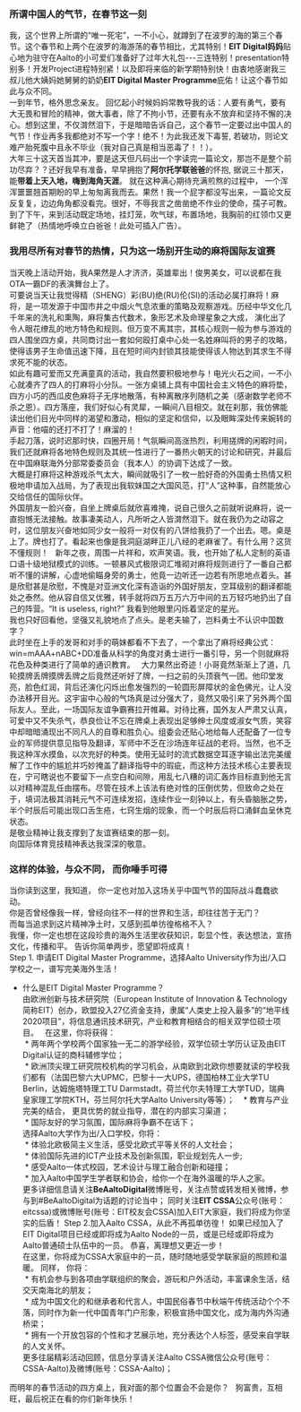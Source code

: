 ### 所谓中国人的气节，在春节这一刻
我，这个世界上所谓的“唯一死宅”，一不小心，就蹲到了在波罗的海的第三个春节。这个春节和上两个在波罗的海游荡的春节相比，尤其特别！**EIT Digital妈妈**贴心地为驻守在Aalto的小可爱们准备好了过年大礼包---三连特别！presentation特别多！开发Project进程特别紧！以及即将来临的新学期特别快！由衷地感谢我三叔儿他大姨妈她舅舅的奶奶**EIT Digital Master Programme**庇佑！让这个春节如此与众不同。  
一到年节，格外思念亲友。 回忆起小时候妈妈常教导我的话：人要有勇气，要有大无畏和冒险的精神，做大事者，除了不拘小节，还要有永不放弃和坚持不懈的决心。想到这里，不仅潸然泪下，于是暗暗告诉自己，这个春节一定要过出中国人的气节！作业再多我都绝对不写一个字！绝不！为此我还发下毒誓, 若破功，则论文难产胎死腹中且永不毕业（我对自己真是相当恶毒了！！）。  
大年三十这天首当其冲，要是这天但凡码出一个字读完一篇论文，那岂不是整个前功尽弃？？还好我早有准备，早早拥抱了**阿尔托学联爸爸**的怀抱, 据说三十那天， 能**带着上天入地，嗨到海角天涯**。 就在这种满心期待充满煎熬的过程中， 一个浑浑噩噩翘首期盼的早上匆匆离我而去。果然！我一个屁字都没写出来，一篇论文反反复复，边边角角都没看完。很好，不辱我言之凿凿绝不作业的使命，孺子可教。到了下午，来到活动既定场地，挂灯笼，吹气球，布置场地，我胸前的红领巾又更鲜艳了（热情地呼唤立白爸爸！此处可插入广告）。  
### 我用尽所有对春节的热情，只为这一场别开生动的麻将国际友谊赛
当天晚上活动开始，我A果然是人才济济，英雄辈出！俊男美女，可以说都在我OTA一霸DF的表演舞台上了。  
可要说当天让我觉得精（SHENG）彩(BU)绝(RU)伦(SI)的活动必属打麻将！麻将，是一项发源于中国市井之中烟火气息浓重的策略及观察游戏。历经中华文化几千年来的洗礼和熏陶，麻将集古代数术，象形艺术及命理星象之大成， 演化出了令人眼花缭乱的地方特色和规则。但万变不离其宗，其核心规则一般为参与游戏的四人围坐四方桌，共同商讨出一套如何殴打桌中心处一名姓麻叫将的男子的攻略，使得该男子生命值迅速下降，且在短时间内封锁其技能使得该人物达到其求生不得求死不能的状态。  
如此有趣可爱而又充满童真的活动，我自然要积极地参与！电光火石之间，一不小心就凑齐了四人的打麻将小分队。一张方桌铺上具有中国社会主义特色的麻将垫，四方小巧的西瓜皮色麻将子无序地散落，有种离散序列随机之美（感谢数学老师不杀之恩）。四方落座，我们好似心有灵犀，一瞬间八目相交。就在刹那，我仿佛能读出他们目光中同样的渴望和激动，相似的坚定和信仰，以及眼眸深处传来婉转的声音：他喵的还打不打了！麻溜的！  
手起刀落，说时迟那时快，四圈开局！气氛瞬间高涨热烈，利用搓牌的闲暇时间，我们还就麻将各地特色规则及其统一性进行了一番热火朝天的讨论和研究，并最后在中国麻联海外分部常委委员会（我本人）的协调下达成了一致。  
大概是打麻将这种游戏杀气太大，瞬间就吸引了一枚一脸好奇的外国勇士热情又积极地申请加入战局，为了表现出我软妹国之大国风范，打“人”这种事，自然能放心交给信任的国际伙伴。  
外国朋友一脸兴奋，自坐上牌桌后就欣喜难掩，说自己很久之前就听说麻将，说一直抱憾无法接触。故事凄美动人，凡所听之人皆潸然泪下。就在我仍为之动容之时，这位朋友兴奋地如同少女一般将一对仅有的八饼给我扔了一个出去。嗯。桌是上了。牌也打了。看起来也像是我洞庭湖畔正儿八经的老麻雀了。有什么用？这货不懂规则！  
新年之夜，周围一片祥和，欢声笑语。我，也开始了私人定制的英语口语十级地狱模式的训练。一顿暴风式极限词汇堆砌对麻将规则进行了一番自己都听不懂的讲解，心虚地偷瞄身旁的勇士，他竟一边听还一边若有所思地点着头。甚是欣慰甚是欣慰，不愧是对亚洲文化深有造诣的外国好朋友，空耳级别的翻译都能处之泰然。他从容自信又优雅，转手就将四万五万六万中间的五万轻巧地扔出了自己的阵营。“It is useless, right?” 我看到他眼里闪烁着坚定的星光。  
我也只好回看他，坚强又礼貌地点了点头。是老夫输了，岂料勇士不认识中国数字？  
此时坐在上手的发哥和对手的萌妹都看不下去了，一个拿出了麻将经典公式： win=mAAA+nABC+DD准备从科学的角度对勇士进行一番引导，另一个则就麻将花色及种类进行了简单的通识教育。    
大力果然出奇迹！小哥竟然渐渐上了道，几轮摸牌丢牌摸牌丢牌之后竟然还听好了牌，一扫之前的头顶衰气一团。他印堂发亮，脸色红润，背后还演化闪烁出愈发强烈的一轮圆形屏障状的金色佛光，让人没办法移开目光。这宇宙中心般的气场真是过分强大了，竟然又吸引来了另外两个国际友人。至此，一场国际友谊争霸赛拉开帷幕。对待比赛，国外友人严肃又认真，可爱中又不失杀气，恭良俭让不忘在牌桌上表现出足够绅士风度或淑女气质，笑容中却暗暗涌现出不同凡人的自尊和胜负心。组委会还贴心地给每人还配备了一位专业的军师提供意见指导及翻译，军师中不乏在沙场连年征战的老将。当然，也不乏我这种浑水摸鱼，以次充好的种类。使用无延时的流式数据空耳逐字输出法完美缓解了工作中的尴尬并巧妙掩盖了翻译指导中的瑕疵，而这种方法技术核心主要表现在，宁可瞎说也不要留下一点空白和间隙，用乱七八糟的词汇轰炸目标直到他无言以对精神混乱任由摆布。尽管在技术上该法有绝对性的压倒优势，但致命之处在于，填词法极其消耗元气不可连续发招，连续作业一刻钟以上，有头昏脑胀之势，半个时辰后可能出现口舌生疮，七窍生烟的现象，而一个时辰后将口涌鲜血呈休克状态。  
是敬业精神让我支撑到了友谊赛结束的那一刻。  
向国际体育竞技精神表达我深深的敬意。  
### 这样的体验，与众不同， 而你唾手可得
当你读到这里，我知道， 你一定也对加入这场关乎中国气节的国际战斗蠢蠢欲动。  
你是否曾经像我一样，曾经向往不一样的世界和生活，却往往苦于无门？  
而每当追求到这片精神净土时，又感到孤单彷徨格格不入？  
我懂，你一定也想在这段珍贵的海外生活里收获知识，彰显个性，表达想法，宣扬文化，传播和平。 告诉你简单两步，愿望即将成真！  
Step 1. 申请EIT Digital Master Programme，选择Aalto University作为出/入口学校之一，谱写完美海外生活！   
* 什么是EIT Digital Master Programme？   
由欧洲创新与技术研究院（European Institute of Innovation & Technology简称EIT）创办，欧盟投入27亿资金支持，隶属“人类史上投入最多”的“地平线2020项目”，将信息通讯技术研究，产业和教育相结合的相关双学位硕士项目。  
在这里，你将获得：   
  * 两年两个学校两个国家独一无二的游学经验，双学位硕士学历认证及由EIT Digital认证的商科辅修学位；  
  * 欧洲顶尖理工研究院校机构的学习机会，从南欧到北欧你想要就读的学校我们都有（法国巴黎六大UPMC，巴黎十一大UPS，德国柏林工业大学TU Berlin，达姆施塔特理工TU Darmstadt，荷兰代尔夫特理工大学TUD，瑞典皇家理工学院KTH，芬兰阿尔托大学Aalto University等等）；  
  * 教育与产业完美的结合， 更具优势的就业指导，潜在的内部实习渠道；   
  * 国际友好的学习氛围，国际麻将争霸不在话下；  
选择Aalto大学作为出/入口学校，你将：  
  * 体验北欧极简主义生活，感受北欧式平等关怀的人文社会；  
  * 体验国际先进的ICT产业技术及创新氛围，职业规划先人一步;  
  * 感受Aalto一体式校园，艺术设计与理工融合创新和碰撞；  
  * 加入Aalto中国学生学者联和协会，给你一个在海外温暖的华人之家。  
更多详细信息请关注**BeAaltoDigital**微博账号，关注点赞或转发相关微博，参与到#BeAaltoDigital为话题的讨论当中；
同时关注**EIT CSSA**公众号(账号：eitcssa)或微博账号(账号：EIT校友会CSSA)加入EIT大家庭，我们将成为你坚实的后盾！
Step 2.加入Aalto CSSA，从此不再孤单彷徨！
如果已经加入了EIT Digital项目已经或即将成为Aalto Node的一员，或是已经或即将成为Aalto普通硕士队伍中的一员。 恭喜，离理想又更近一步！  
在这里，你将成为CSSA大家庭中的一员，随时随地感受学联家庭的照顾和温暖。 同样， 你将：  
  * 有机会参与到各项由学联组织的聚会，游玩和户外活动，丰富课余生活，结交天南海北的朋友；  
  * 成为中国文化的和继承者和代言人，中国民俗春节中秋端午传统活动个个不落，同时作为新一代中国青年门户形象，积极宣扬中国文化，成为海内外沟通桥梁；  
  * 拥有一个开放包容的个性和才艺展示地，充分表达个人标签，感受来自学联的人文关怀。  
更多往届精彩活动回顾，信息分享请关注Aalto CSSA微信公众号(账号：CSSA-Aalto)及微博(账号：CSSA-Aalto)；  

而明年的春节活动的四方桌上，我对面的那个位置会不会是你？   
狗富贵，互相旺，最后祝正在看的你们新年快乐！  



